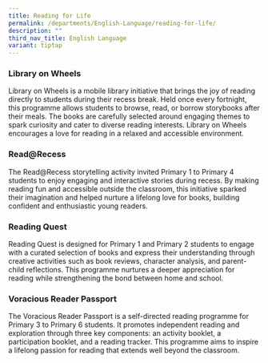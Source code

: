 ```yaml
---
title: Reading for Life
permalink: /departments/English-Language/reading-for-life/
description: ""
third_nav_title: English Language
variant: tiptap
---
```

<h3><strong>Library on Wheels</strong></h3>
<p>Library on Wheels is a mobile library initiative that brings the joy of
reading directly to students during their recess break. Held once every
fortnight, this programme allows students to browse, read, or borrow storybooks
after their meals. The books are carefully selected around engaging themes
to spark curiosity and cater to diverse reading interests. Library on Wheels
encourages a love for reading in a relaxed and accessible environment.</p>
<p></p>
<h3><strong>Read@Recess</strong></h3>
<p>The Read@Recess storytelling activity invited Primary 1 to Primary 4 students
to enjoy engaging and interactive stories during recess. By making reading
fun and accessible outside the classroom, this initiative sparked their
imagination and helped nurture a lifelong love for books, building confident
and enthusiastic young readers.</p>
<p></p>
<h3><strong>Reading Quest</strong></h3>
<p>Reading Quest is designed for Primary 1 and Primary 2 students to engage
with a curated selection of books and express their understanding through
creative activities such as book reviews, character analysis, and parent-child
reflections. This programme nurtures a deeper appreciation for reading
while strengthening the bond between home and school.</p>
<p></p>
<h3><strong>Voracious Reader Passport</strong></h3>
<p>The Voracious Reader Passport is a self-directed reading programme for
Primary 3 to Primary 6 students. It promotes independent reading and exploration
through three key components: an activity booklet, a participation booklet,
and a reading tracker. This programme aims to inspire a lifelong passion
for reading that extends well beyond the classroom.</p>
<p></p>